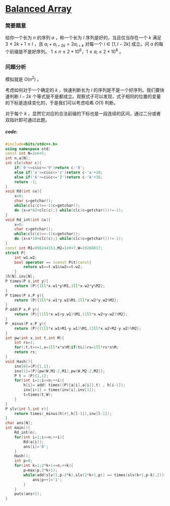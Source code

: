 # [Balanced Array](https://codeforces.com/gym/104857/problem/D)
### 简要题意
给你一个长为 $n$ 的序列 $a$ ，称一个长为 $l$ 序列是好的，当且仅当存在一个 $k$ 满足 $3 \le 2k+1 \le l$ ，且 $a_i + a_{i+2k} = 2a_{i+k}$ 对每一个 $i \in [1,l-2k]$ 成立。问 $a$ 的每个前缀是不是好序列。
$1 \le n \le 2*10^6$，$1 \le a_i \le 2*10^8$ 。
### 问题分析
模拟就是 $O(n^2)$ 。

考虑如何对于一个确定的 $k$ ，快速判断长为 $l$ 的序列是不是一个好序列。我们要快速判断 $l-2k$ 个等式是不是都成立。观察式子可以发现，式子相同的位置的变量的下标是连续变化的，于是我们可以考虑哈希 $O(1)$ 判断。

对于每个 $k$ ，显然它对应的合法前缀的下标也是一段连续的区间，通过二分或者双指针即可通过此题。

##### code:
```cpp
#include<bits/stdc++.h>
using namespace std;
const int N=2e6+5;
int n,a[N];
int clc(char c){
    if('0'<=c&&c<='9')return c-'0';
    else if('a'<=c&&c<='z')return c-'a'+10;
    else if('A'<=c&&c<='Z')return c-'A'+36;
    return -1;
}
void Rd(int &x){
    x=0;
    char c=getchar();
    while(clc(c)==-1)c=getchar();
    do {x=x*62+clc(c);} while(clc(c=getchar())!=-1);
}
void Rd_int(int &x){
    x=0;
    char c=getchar();
    while(clc(c)==-1)c=getchar();
    do {x=x*10+clc(c);} while(clc(c=getchar())!=-1);
}
const int M1=998244353,M2=1e9+7,W=19260817;
struct P{
    int w1,w2;
    bool operator == (const P&t)const{
        return w1==t.w1&&w2==t.w2;
    }
}h[N],inv[N];
P times(P x,int y){
    return (P){1ll*x.w1*y%M1,1ll*x.w2*y%M2};
}
P times(P x,P y){
    return (P){1ll*x.w1*y.w1%M1,1ll*x.w2*y.w2%M2};
}
P add(P x,P y){
    return (P){(1ll*x.w1+y.w1)%M1,(1ll*x.w2+y.w2)%M2};
}
P _minus(P x,P y){
    return (P){(1ll*x.w1+M1-y.w1)%M1,(1ll*x.w2+M2-y.w2)%M2};
}
int pw(int x,int t,int M){
    int rs=1;
    for(;t;t>>=1,x=1ll*x*x%M)if(t&1)rs=1ll*rs*x%M;
    return rs;
}
void Hash(){
    inv[0]=(P){1,1};
    inv[1]=(P){pw(W,M1-2,M1),pw(W,M2-2,M2)};
    P t = (P){1,1};
    for(int i=1;i<=n;++i){
        h[i]= add( times((P){a[i],a[i]},t) , h[i-1]);
        inv[i+1] = times(inv[i],inv[1]);
        t=times(t,W);
    }
}
P slv(int l,int r){
    return times(_minus(h[r],h[l-1]),inv[l-1]);
}
char ans[N];
int main(){
    Rd_int(n);
    for(int i=1;i<=n;++i){
        Rd(a[i]);
        ans[i]='0';
    }
    Hash();
    int p=0;
    for(int k=1;2*k+1<=n;++k){
        p=max(p,2*k+1);
        while(add(slv(1,p-2*k),slv(2*k+1,p)) == times(slv(k+1,p-k),2)){
            ans[p++]='1';
        }
    }
    puts(ans+1);
}
```